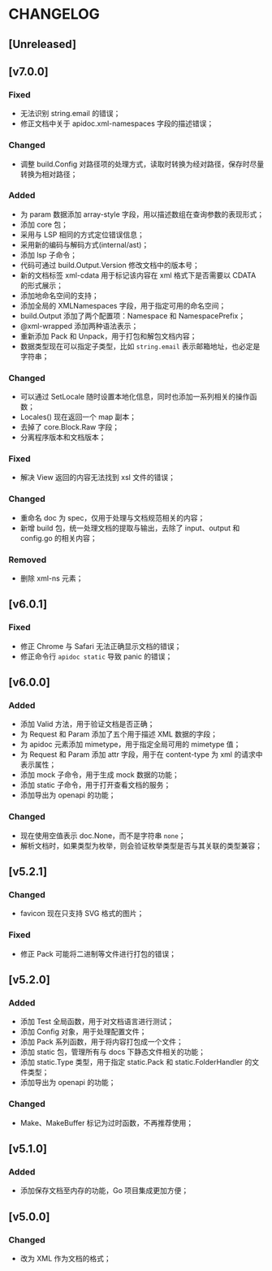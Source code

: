 # CHANGELOG

## [Unreleased]

## [v7.0.0]

### Fixed

- 无法识别 string.email 的错误；
- 修正文档中关于 apidoc.xml-namespaces 字段的描述错误；

### Changed

- 调整 build.Config 对路径项的处理方式，读取时转换为经对路径，保存时尽量转换为相对路径；

### Added

- 为 param 数据添加 array-style 字段，用以描述数组在查询参数的表现形式；
- 添加 core 包；
- 采用与 LSP 相同的方式定位错误信息；
- 采用新的编码与解码方式(internal/ast)；
- 添加 lsp 子命令；
- 代码可通过 build.Output.Version 修改文档中的版本号；
- 新的文档标签 xml-cdata 用于标记该内容在 xml 格式下是否需要以 CDATA 的形式展示；
- 添加地命名空间的支持；
- 添加全局的 XMLNamespaces 字段，用于指定可用的命名空间；
- build.Output 添加了两个配置项：Namespace 和 NamespacePrefix；
- @xml-wrapped 添加两种语法表示；
- 重新添加 Pack 和 Unpack，用于打包和解包文档内容；
- 数据类型现在可以指定子类型，比如 `string.email` 表示邮箱地址，也必定是字符串；

### Changed

- 可以通过 SetLocale 随时设置本地化信息，同时也添加一系列相关的操作函数；
- Locales() 现在返回一个 map 副本；
- 去掉了 core.Block.Raw 字段；
- 分离程序版本和文档版本；

### Fixed

- 解决 View 返回的内容无法找到 xsl 文件的错误；

### Changed

- 重命名 doc 为 spec，仅用于处理与文档规范相关的内容；
- 新增 build 包，统一处理文档的提取与输出，去除了 input、output 和 config.go 的相关内容；

### Removed

- 删除 xml-ns 元素；

## [v6.0.1]

### Fixed

- 修正 Chrome 与 Safari 无法正确显示文档的错误；
- 修正命令行 `apidoc static` 导致 panic 的错误；

## [v6.0.0]

### Added

- 添加 Valid 方法，用于验证文档是否正确；
- 为 Request 和 Param 添加了五个用于描述 XML 数据的字段；
- 为 apidoc 元素添加 mimetype，用于指定全局可用的 mimetype 值；
- 为 Request 和 Param 添加 attr 字段，用于在 content-type 为 xml 的请求中表示属性；
- 添加 mock 子命令，用于生成 mock 数据的功能；
- 添加 static 子命令，用于打开查看文档的服务；
- 添加导出为 openapi 的功能；

### Changed

- 现在使用空值表示 doc.None，而不是字符串 `none`；
- 解析文档时，如果类型为枚举，则会验证枚举类型是否与其关联的类型兼容；

## [v5.2.1]

### Changed

- favicon 现在只支持 SVG 格式的图片；

### Fixed

- 修正 Pack 可能将二进制等文件进行打包的错误；

## [v5.2.0]

### Added

- 添加 Test 全局函数，用于对文档语言进行测试；
- 添加 Config 对象，用于处理配置文件；
- 添加 Pack 系列函数，用于将内容打包成一个文件；
- 添加 static 包，管理所有与 docs 下静态文件相关的功能；
- 添加 static.Type 类型，用于指定 static.Pack 和 static.FolderHandler 的文件类型；
- 添加导出为 openapi 的功能；

### Changed

- Make、MakeBuffer 标记为过时函数，不再推荐使用；

## [v5.1.0]

### Added

- 添加保存文档至内存的功能，Go 项目集成更加方便；

## [v5.0.0]

### Changed

- 改为 XML 作为文档的格式；
